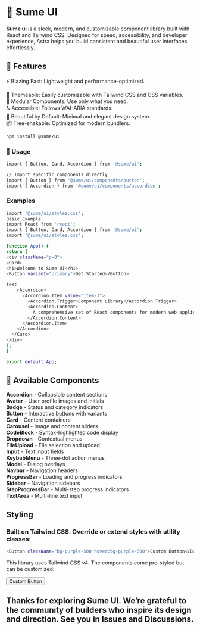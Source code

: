 # 🌌 Sume UI

**Sume ui** is a sleek, modern, and customizable component library built with React and Tailwind CSS. Designed for speed, accessibility, and developer experience, Astra helps you build consistent and beautiful user interfaces effortlessly.



## 🚀 Features

⚡ Blazing Fast: Lightweight and performance-optimized.</br>

🎨 Themeable: Easily customizable with Tailwind CSS and CSS variables.</br>
🧩 Modular Components: Use only what you need.</br>
♿ Accessible: Follows WAI-ARIA standards.</br>
💅 Beautiful by Default: Minimal and elegant design system.</br>
📦 Tree-shakable: Optimized for modern bundlers.</br>


```bash
npm install @sume/ui
```

### 🎨 Usage
```bash
import { Button, Card, Accordion } from '@sume/ui';

// Import specific components directly
import { Button } from '@sume/ui/components/button';
import { Accordion } from '@sume/ui/components/accordion';
```

### Examples
```bash
import '@sume/ui/styles.css';
Basic Example
import React from 'react';
import { Button, Card, Accordion } from '@sume/ui';
import '@sume/ui/styles.css';

function App() {
return (
<div className="p-8">
<Card>
<h1>Welcome to Sume UI</h1>
<Button variant="primary">Get Started</Button>

text
    <Accordion>
      <Accordion.Item value="item-1">
        <Accordion.Trigger>Component Library</Accordion.Trigger>
        <Accordion.Content>
          A comprehensive set of React components for modern web applications.
        </Accordion.Content>
      </Accordion.Item>
    </Accordion>
  </Card>
</div>
);
}

export default App;
```

## 🎯 Available Components
 **Accordion** - Collapsible content sections </br>
 **Avatar** - User profile images and initials </br>
 **Badge** - Status and category indicators </br>
**Button** - Interactive buttons with variants </br>
**Card** - Content containers </br>
**Carousel** - Image and content sliders </br>
**CodeBlock**  - Syntax-highlighted code display </br>
**Dropdown** - Contextual menus </br>
**FileUpload** - File selection and upload </br>
**Input** - Text input fields </br>
**KeybabMenu** - Three-dot action menus </br>
**Modal** - Dialog overlays </br>
**Navbar**  - Navigation headers </br>
**ProgressBar** - Loading and progress indicators </br>
**Sidebar** - Navigation sidebars </br>
**StepProgressBar** - Multi-step progress indicators </br>
**TextArea** - Multi-line text input </br>
  
## Styling
### Built on Tailwind CSS. Override or extend styles with utility classes:

```bash
<Button className="bg-purple-500 hover:bg-purple-600">Custom Button</Button>
```
This library uses Tailwind CSS v4. The components come pre-styled but can be customized:


<Button className="bg-purple-500 hover:bg-purple-600">
Custom Button
</Button>


## Thanks for exploring Sume UI. We’re grateful to the community of builders who inspire its design and direction. See you in Issues and Discussions.
